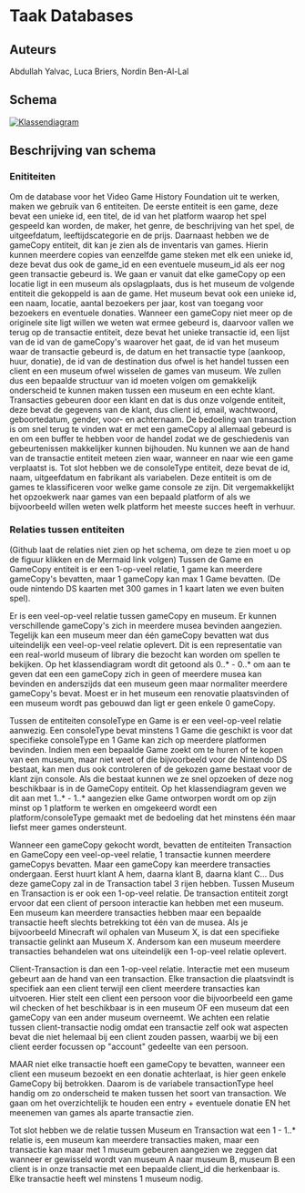 # Taak Databases
## Auteurs
Abdullah Yalvac,
Luca Briers,
Nordin Ben-Al-Lal

## Schema  

[![Klassendiagram](https://mermaid.ink/img/pako:eNqFVMtu2zAQ_BWCx8IxJFlObCHooc7j0hRF40sKAQUrrR2iEimQVFrX8L93SckWKSepdTA1HO3Ozi65p4UsgWa0qJjWN5xtFatzUXIFheFSkE_rXLg9cs9qIPtcEPx9lmJLyBaRH7zsoEejOIKGmwo8UiGFlhWsd80ZtYQXqGQDKkC3IBSMeLpQvLFyOvyGGSAKKmAa7LpDuTCEbWFlxfINL9jwwaaSzJBG8QK5h1wcS3poNbR1WFTtsLFWgaUGQCX9BDb3C9fcSKW_gnoCpvzMIIxiooA7AB8upXAxNAlUrZGrWWe_L80M-Ele53HFMcOAcW26DduglWw4hPxRic5OL_hg6a1Ad7wd20UvDjbG8K4EF8yrYeUkhc6OZPZGEqgZr0KowRC_pfL1kZ9cmedB2pGK41KOJui8WWTDlTZfHHw4SRwmM9D5zsSeBa6ZaDfoTatGGlipQOs7qb5Bw7iF3hpdz7T7rl07X03fwl3YweDkvdbTNwfGJXRHOadxTsn1xcVHXEbT6Qd8OyroKHY17IXM7ujkwncRIwbUeAiaC3-qx8Sz7O-RYy_7_3j9GBLrsX3ohNagcOBKvPKczTk1z4D6aIbLkqlfOUWLkMdaIx93oqDZhlUaJrRtSmxYf0We0IaJ71Liu1Ft90qzPf1Ds0U8jWdX83i2TC-X0WIRT-iOZrPpPLlKovliniZJNIuWhwn9676Pp1GCzzKdxZfpIpmn6YRCaW-Uh_6Gtn9HGbdup1dx-AfVCeaK?type=png)](https://mermaid.live/edit#pako:eNqFVMtu2zAQ_BWCx8IxJFlObCHooc7j0hRF40sKAQUrrR2iEimQVFrX8L93SckWKSepdTA1HO3Ozi65p4UsgWa0qJjWN5xtFatzUXIFheFSkE_rXLg9cs9qIPtcEPx9lmJLyBaRH7zsoEejOIKGmwo8UiGFlhWsd80ZtYQXqGQDKkC3IBSMeLpQvLFyOvyGGSAKKmAa7LpDuTCEbWFlxfINL9jwwaaSzJBG8QK5h1wcS3poNbR1WFTtsLFWgaUGQCX9BDb3C9fcSKW_gnoCpvzMIIxiooA7AB8upXAxNAlUrZGrWWe_L80M-Ele53HFMcOAcW26DduglWw4hPxRic5OL_hg6a1Ad7wd20UvDjbG8K4EF8yrYeUkhc6OZPZGEqgZr0KowRC_pfL1kZ9cmedB2pGK41KOJui8WWTDlTZfHHw4SRwmM9D5zsSeBa6ZaDfoTatGGlipQOs7qb5Bw7iF3hpdz7T7rl07X03fwl3YweDkvdbTNwfGJXRHOadxTsn1xcVHXEbT6Qd8OyroKHY17IXM7ujkwncRIwbUeAiaC3-qx8Sz7O-RYy_7_3j9GBLrsX3ohNagcOBKvPKczTk1z4D6aIbLkqlfOUWLkMdaIx93oqDZhlUaJrRtSmxYf0We0IaJ71Liu1Ft90qzPf1Ds0U8jWdX83i2TC-X0WIRT-iOZrPpPLlKovliniZJNIuWhwn9676Pp1GCzzKdxZfpIpmn6YRCaW-Uh_6Gtn9HGbdup1dx-AfVCeaK)
## Beschrijving van schema
### Enititeiten
Om de database voor het Video Game History Foundation uit te werken, maken we gebruik van 6 entiteiten. De eerste entiteit is een game, deze bevat een unieke id, een titel, de id van het platform waarop het spel gespeeld kan worden, de maker, het genre, de beschrijving van het spel, de uitgeefdatum, leeftijdscategorie en de prijs. Daarnaast hebben we de gameCopy entiteit, dit kan je zien als de inventaris van games. Hierin kunnen meerdere copies van eenzelfde game steken met elk een unieke id, deze bevat dus ook de game_id en een eventuele museum_id als eer nog geen transactie gebeurd is. We gaan er vanuit dat elke gameCopy op een locatie ligt in een museum als opslagplaats, dus is het museum de volgende entiteit die gekoppeld is aan de game. Het museum bevat ook een unieke id, een naam, locatie, aantal bezoekers per jaar, kost van toegang voor bezoekers en eventuele donaties. Wanneer een gameCopy niet meer op de originele site ligt willen we weten wat ermee gebeurd is, daarvoor vallen we terug op de transactie entiteit, deze bevat het unieke transactie id, een lijst van de id van de gameCopy's waarover het gaat, de id van het museum waar de transactie gebeurd is, de datum en het transactie type (aankoop, huur, donatie), de id van de destination dus ofwel is het handel tussen een client en een museum ofwel wisselen de games van museum. We zullen dus een bepaalde structuur van id moeten volgen om gemakkelijk onderscheid te kunnen maken tussen een museum en een echte klant. Transacties gebeuren door een klant en dat is dus onze volgende entiteit, deze bevat de gegevens van de klant, dus client id, email, wachtwoord, geboortedatum, gender, voor- en achternaam. De bedoeling van transaction is om snel terug te vinden wat er met een gameCopy al allemaal gebeurd is en om een buffer te hebben voor de handel zodat we de geschiedenis van gebeurtenissen makkelijker kunnen bijhouden. Nu kunnen we aan de hand van de transactie entiteit meteen zien waar, wanneer en naar wie een game verplaatst is. Tot slot hebben we de consoleType entiteit, deze bevat de id, naam, uitgeefdatum en fabrikant als variabelen. Deze entiteit is om de games te klassificeren voor welke game console ze zijn. Dit vergemakkelijkt het opzoekwerk naar games van een bepaald platform of als we bijvoorbeeld willen weten welk platform het meeste succes heeft in verhuur.

### Relaties tussen entiteiten 
(Github laat de relaties niet zien op het schema, om deze te zien moet u op de figuur klikken en de Mermaid link volgen)
Tussen de Game en GameCopy entiteit is er een 1-op-veel relatie, 1 game kan meerdere gameCopy's bevatten, maar 1 gameCopy kan max 1 Game bevatten. (De oude nintendo DS kaarten met 300 games in 1 kaart laten we even buiten spel).

Er is een veel-op-veel relatie tussen gameCopy en museum. Er kunnen verschillende gameCopy's zich in meerdere musea bevinden aangezien. Tegelijk kan een museum meer dan één gameCopy bevatten wat dus uiteindelijk een veel-op-veel relatie oplevert. Dit is een representatie van een real-world museum of library die bezocht kan worden om spellen te bekijken. Op het klassendiagram wordt dit getoond als 0..* - 0..* om aan te geven dat een een gameCopy zich in geen of meerdere musea kan bevinden en anderszijds dat een museum geen maar normaliter meerdere gameCopy's bevat. Moest er in het museum een renovatie plaatsvinden of een museum wordt pas gebouwd dan ligt er geen enkele 0 gameCopy.

Tussen de entiteiten consoleType en Game is er een veel-op-veel relatie aanwezig. Een consoleType bevat minstens 1 Game die geschikt is voor dat specifieke consoleType en 1 Game kan zich op meerdere platformen bevinden. Indien men een bepaalde Game zoekt om te huren of te kopen van een museum, maar niet weet of die bijvoorbeeld voor de Nintendo DS bestaat, kan men dus ook controleren of de gekozen game bestaat voor de klant zijn console. Als die bestaat kunnen we ze snel opzoeken of deze nog beschikbaar is in de GameCopy entiteit. Op het klassendiagram geven we dit aan met 1..* - 1..* aangezien elke Game ontworpen wordt om op zijn minst op 1 platform te werken en omgekeerd wordt een platform/consoleType gemaakt met de bedoeling dat het minstens één maar liefst meer games ondersteunt.

Wanneer een gameCopy gekocht wordt, bevatten de entiteiten Transaction en GameCopy een veel-op-veel relatie, 1 transactie kunnen meerdere gameCopys bevatten. Maar een gameCopy kan meerdere transacties ondergaan. Eerst huurt klant A hem, daarna klant B, daarna klant C... Dus deze gameCopy zal in de Transaction tabel 3 rijen hebben. 
Tussen Museum en Transaction is er ook een 1-op-veel relatie. De transaction entiteit zorgt ervoor dat een client of persoon interactie kan hebben met een museum. Een museum kan meerdere transacties hebben maar een bepaalde transactie heeft slechts betrekking tot één van de musea. Als je bijvoorbeeld Minecraft wil ophalen van Museum X, is dat een specifieke transactie gelinkt aan Museum X. Andersom kan een museum meerdere transacties behandelen wat ons uiteindelijk een 1-op-veel relatie oplevert. 

Client-Transaction is dan een 1-op-veel relatie. Interactie met een museum gebeurt aan de hand van een transaction. Elke transaction die plaatsvindt is specifiek aan een client terwijl een client meerdere transacties kan uitvoeren. Hier stelt een client een persoon voor die bijvoorbeeld een game wil checken of het beschikbaar is in een museum OF een museum dat een gameCopy van een ander museum overneemt. We achten een relatie tussen client-transactie nodig omdat een transactie zelf ook wat aspecten bevat die niet helemaal bij een client zouden passen, waarbij we bij een client eerder focussen op "account" gedeelte van een persoon.

MAAR niet elke transactie hoeft een gameCopy te bevatten, wanneer een client een museum bezoekt en een donatie achterlaat, is hier geen enkele GameCopy bij betrokken. Daarom is de variabele transactionType heel handig om zo onderscheid te maken tussen het soort van transaction. We gaan om het overzichtelijk te houden een entry + eventuele donatie EN het meenemen van games als aparte transactie zien.  

Tot slot hebben we de relatie tussen Museum en Transaction wat een 1 - 1..* relatie is, een museum kan meerdere transacties maken, maar een transactie kan maar met 1 museum gebeuren aangezien we zeggen dat wanneer er gewisseld wordt van museum A naar museum B, museum B een client is in onze transactie met een bepaalde client_id die herkenbaar is. Elke transactie heeft wel minstens 1 museum nodig.


